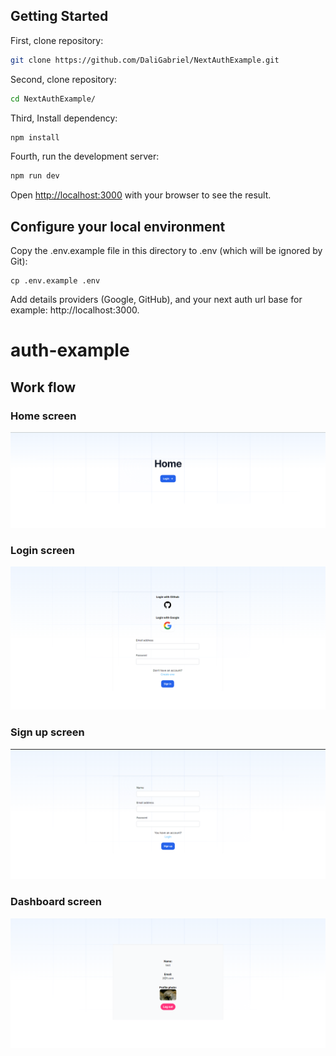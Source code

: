 
## Getting Started

First, clone repository:

```bash
git clone https://github.com/DaliGabriel/NextAuthExample.git
```
Second, clone repository:
```bash
cd NextAuthExample/
```

Third, Install dependency:

```bash
npm install
```

Fourth, run the development server:

```bash
npm run dev
```

Open [http://localhost:3000](http://localhost:3000) with your browser to see the result.

## Configure your local environment

Copy the .env.example file in this directory to .env (which will be ignored by Git):

```
cp .env.example .env
```

Add details providers (Google, GitHub), and your next auth url base for example: http://localhost:3000.



# auth-example

## Work flow

### Home screen
!["Home screen"](https://github.com/NiceDesarrollo/auth-example/blob/main/home.PNG)

### Login screen
!["Login screen"](https://github.com/NiceDesarrollo/auth-example/blob/main/Login.PNG)

### Sign up screen
!["Sign up"](https://github.com/NiceDesarrollo/auth-example/blob/main/Sign%20up.PNG)

### Dashboard screen
!["Dashboard"](https://github.com/NiceDesarrollo/auth-example/blob/main/Dashboard.PNG)




